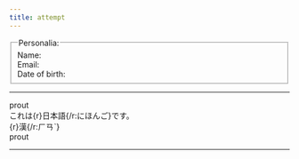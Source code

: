 ```yaml
---
title: attempt
---
```


 <fieldset>
  <legend>Personalia:</legend>
  Name: <br>
  Email: <br>
  Date of birth: 
 </fieldset>
<hr>
prout
<br>
これは{r}日本語{/r:にほんご}です。
<br>
{r}漢{/r:ㄏㄢˋ}
<br>
prout
<br>
<hr>